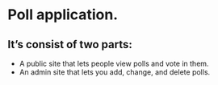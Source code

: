 # Poll application.

## It’s consist of two parts:

- A public site that lets people view polls and vote in them.
- An admin site that lets you add, change, and delete polls.